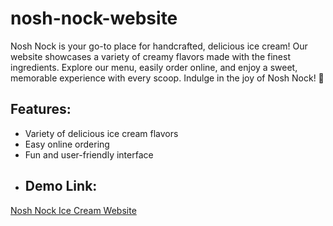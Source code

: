 # nosh-nock-website
Nosh Nock is your go-to place for handcrafted, delicious ice cream! Our website showcases a variety of creamy flavors made with the finest ingredients. Explore our menu, easily order online, and enjoy a sweet, memorable experience with every scoop. Indulge in the joy of Nosh Nock! 🍦
## Features:
- Variety of delicious ice cream flavors
- Easy online ordering
- Fun and user-friendly interface
- ## Demo Link:
[Nosh Nock Ice Cream Website](https://yourwebsite.com)
